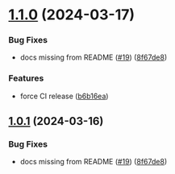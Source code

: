 # [1.1.0](https://github.com/jpwallace22/use-react-workers/compare/v1.0.0...v1.1.0) (2024-03-17)


### Bug Fixes

* docs missing from README ([#19](https://github.com/jpwallace22/use-react-workers/issues/19)) ([8f67de8](https://github.com/jpwallace22/use-react-workers/commit/8f67de853210fc3ebd4865fe383ed6171360aa6c))


### Features

* force CI release ([b6b16ea](https://github.com/jpwallace22/use-react-workers/commit/b6b16ea43248bf61bc6b26d13d25da506b48e90f))

## [1.0.1](https://github.com/jpwallace22/use-react-workers/compare/v1.0.0...v1.0.1) (2024-03-16)


### Bug Fixes

* docs missing from README ([#19](https://github.com/jpwallace22/use-react-workers/issues/19)) ([8f67de8](https://github.com/jpwallace22/use-react-workers/commit/8f67de853210fc3ebd4865fe383ed6171360aa6c))
